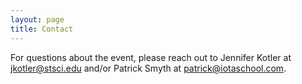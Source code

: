 ```yaml
---
layout: page
title: Contact
---
```


For questions about the event, please reach out to Jennifer Kotler at jkotler@stsci.edu and/or Patrick Smyth at patrick@iotaschool.com.

